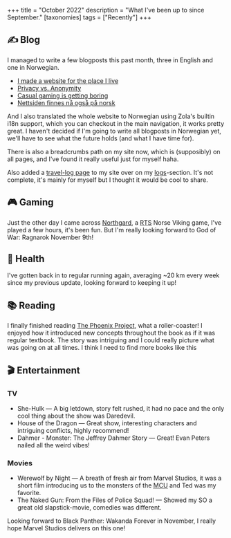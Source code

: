 +++
title = "October 2022"
description = "What I've been up to since September."
[taxonomies]
tags = ["Recently"]
+++

## ✍️ Blog

I managed to write a few blogposts this past month, three in English and one in
Norwegian.

- [I made a website for the place I live][place_i_live_post]
- [Privacy vs. Anonymity][privacy_post]
- [Casual gaming is getting boring][casual_gaming_post]
- [Nettsiden finnes nå også på norsk][norwegian_post]

And I also translated the whole website to Norwegian using Zola's builtin i18n
support, which you can checkout in the main navigation, it works pretty great. I
haven't decided if I'm going to write all blogposts in Norwegian yet, we'll have
to see what the future holds (and what I have time for).

There is also a breadcrumbs path on my site now, which is (supposibly) on all
pages, and I've found it really useful just for myself haha.

Also added a [travel-log page](@/logs/travel/_index.md) to my site over on my
[logs](@/logs/_index.md)-section. It's not complete, it's mainly for myself but
I thought it would be cool to share.

## 🎮 Gaming

Just the other day I came across [Northgard][northgard], a
<abbr title="Real-time Strategy">RTS</abbr> Norse Viking game, I've played a few
hours, it's been fun. But I'm really looking forward to God of War: Ragnarok
November 9th!

## 💪 Health

I've gotten back in to regular running again, averaging ~20 km every week since
my previous update, looking forward to keeping it up!

## 📚 Reading

I finally finished reading [The Phoenix Project][phoenix_project], what a
roller-coaster! I enjoyed how it introduced new concepts throughout the book as
if it was regular textbook. The story was intriguing and I could really picture
what was going on at all times. I think I need to find more books like this

## 🎬 Entertainment

### TV

- She-Hulk &mdash; A big letdown, story felt rushed, it had no pace and the only
  cool thing about the show was Daredevil.
- House of the Dragon &mdash; Great show, interesting characters and intriguing
  conflicts, highly recommend!
- Dahmer - Monster: The Jeffrey Dahmer Story &mdash; Great! Evan Peters nailed
  all the weird vibes!

### Movies

- Werewolf by Night &mdash; A breath of fresh air from Marvel Studios, it was a
  short film introducing us to the monsters of the
  <abbr title="Marvel Cinematic Universe">MCU</abbr> and Ted was my favorite.
- The Naked Gun: From the Files of Police Squad! &mdash; Showed my SO a great
  old slapstick-movie, comedies was different.

Looking forward to Black Panther: Wakanda Forever in November, I really hope
Marvel Studios delivers on this one!

[place_i_live_post]: @/blog/2022-10-02-i-made-a-website-for-the-place-i-live/index.md
[privacy_post]: @/blog/2022-10-12-privacy-vs-anonymity.md
[casual_gaming_post]: @/blog/2022-10-15-casual-gaming-is-getting-boring.md
[norwegian_post]: @/blog/2022-10-26-oversatt-til-norsk.no.md
[northgard]: https://northgard.net/
[phoenix_project]: https://www.goodreads.com/book/show/17255186-the-phoenix-project
